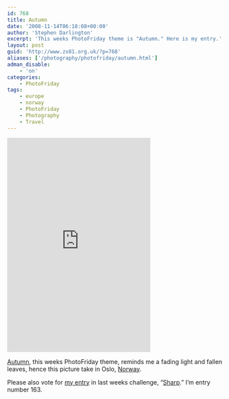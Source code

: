 ```yaml
---
id: 768
title: Autumn
date: '2008-11-14T06:18:08+00:00'
author: 'Stephen Darlington'
excerpt: 'This weeks PhotoFriday theme is "Autumn." Here is my entry.'
layout: post
guid: 'http://www.zx81.org.uk/?p=768'
aliases: ['/photography/photofriday/autumn.html']
adman_disable:
    - 'on'
categories:
    - PhotoFriday
tags:
    - europe
    - norway
    - PhotoFriday
    - Photography
    - Travel
---
```


<iframe allowfullscreen="" frameborder="0" height="500" loading="lazy" mozallowfullscreen="" msallowfullscreen="" oallowfullscreen="" src="https://www.flickr.com/photos/stephendarlington/5195004785/player/" webkitallowfullscreen="" width="334"></iframe>

[Autumn](http://www.photofriday.com/archives/challenge/000825.php), this weeks PhotoFriday theme, reminds me a fading light and fallen leaves, hence this picture take in Oslo, [Norway](http://www.zx81.org.uk/travel/norway.html).

Please also vote for [my entry](http://www.zx81.org.uk/photography/photofriday/sharp.html) in last weeks challenge, “[Sharp](http://www.photofriday.com/linkviewer.php?id=823).” I’m entry number 163.
